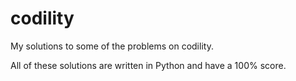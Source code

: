 # codility

My solutions to some of the problems on codility.

All of these solutions are written in Python and have a 100% score.
